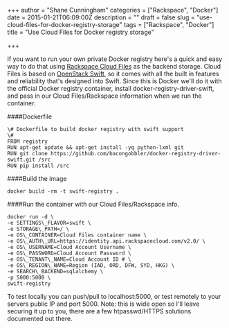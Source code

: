 +++
author = "Shane Cunningham"
categories = ["Rackspace", "Docker"]
date = 2015-01-21T06:09:00Z
description = ""
draft = false
slug = "use-cloud-files-for-docker-registry-storage"
tags = ["Rackspace", "Docker"]
title = "Use Cloud Files for Docker registry storage"

+++


If you want to run your own private Docker registry here's a quick and easy way to do that using [Rackspace Cloud Files](http://www.rackspace.com/cloud/files/) as the backend storage. Cloud Files is based on [OpenStack Swift](https://wiki.openstack.org/wiki/Swift), so it comes with all the built in features and reliability that's designed into Swift. Since this is Docker we'll do it with the official Docker registry container, install docker-registry-driver-swift, and pass in our Cloud Files/Rackspace information when we run the container. 

####Dockerfile

<pre><code>\# Dockerfile to build docker registry with swift support
\#
FROM registry
RUN apt-get update && apt-get install -yq python-lxml git
RUN git clone https://github.com/bacongobbler/docker-registry-driver-swift.git /src
RUN pip install /src</pre></code>

####Build the image

<pre><code>docker build -rm -t swift-registry .</pre></code>

####Run the container with our Cloud Files/Rackspace info. 

<pre><code>docker run -d \
-e SETTINGS\_FLAVOR=swift \
-e STORAGE\_PATH=/ \
-e OS\_CONTAINER=Cloud Files container name \
-e OS\_AUTH\_URL=https://identity.api.rackspacecloud.com/v2.0/ \
-e OS\_USERNAME=Cloud Account Username \
-e OS\_PASSWORD=Cloud Account Password \
-e OS\_TENANT\_NAME=Cloud Account ID # \
-e OS\_REGION\_NAME=Region (IAD, ORD, DFW, SYD, HKG) \
-e SEARCH\_BACKEND=sqlalchemy \
-p 5000:5000 \
swift-registry</pre></code>

To test locally you can push/pull to localhost:5000, or test remotely to your servers public IP and port 5000. Note: this is wide open so I'll leave securing it up to you, there are a few htpasswd/HTTPS solutions documented out there.